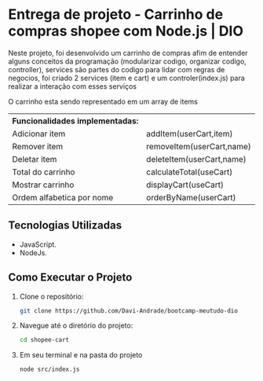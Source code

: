 # Entrega de projeto - Carrinho de compras shopee com Node.js | DIO

Neste projeto, foi desenvolvido um carrinho de compras afim de entender alguns conceitos da programação (modularizar codigo, organizar codigo, controller), services são partes do codigo para lidar com regras de negocios, foi criado 2 services (item e cart) e um controler(index.js) para realizar a interação com esses serviços

O carrinho esta sendo representado em um array de items

<table>
    <tr><th>Funcionalidades implementadas:</th></tr>
    <tr>
        <td>Adicionar item</td>
        <td>addItem(userCart,item)</td>
    </tr>
    <tr>
        <td>Remover item</td>
        <td>removeItem(userCart,name)</td>
    </tr>
    <tr>
        <td>Deletar item</td>
        <td>deleteItem(userCart,name)</td>
    </tr>
    <tr>
        <td>Total do carrinho</td>
        <td>calculateTotal(useCart)</td>
    </tr>
    <tr>
        <td>Mostrar carrinho</td>
        <td>displayCart(useCart)</td>
    </tr>
    <tr>
        <td>Ordem alfabetica por nome</td>
        <td>orderByName(userCart)</td>
    </tr>
</table>

## Tecnologias Utilizadas

- JavaScript.
- NodeJs.

## Como Executar o Projeto

1. Clone o repositório:

   ```bash
   git clone https://github.com/Davi-Andrade/bootcamp-meutudo-dio
   ```

2. Navegue até o diretório do projeto:

   ```bash
   cd shopee-cart
   ```

3. Em seu terminal e na pasta do projeto

   ```bash
   node src/index.js